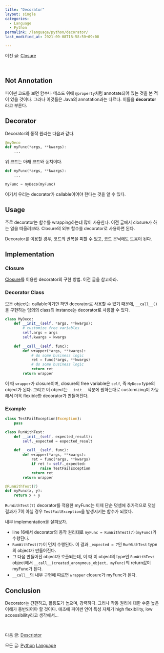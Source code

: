 ```yaml
---
title: "Decorator"
layout: single
categories:
  - Language
  - Python
permalink: /language/python/decorator/
last_modified_at: 2021-09-08T18:58:50+09:00

---
```


이전 글: [Closure](/language/python/closure/)

<br>

## Not Annotation

파이썬 코드를 보면 함수나 메소드 위에 `@property`처럼 annotate되어 있는 것을 본 적이 있을 것이다.
그러나 이것들은 Java의 annotation과는 다르다. 이들을 **decorator**라고 부른다.

## Decorator

Decorator의 동작 원리는 다음과 같다.

```python
@myDeco
def myFunc(*args, **kwargs):
    ...
```

위 코드는 아래 코드와 동치이다.

```python
def myFunc(*args, **kwargs):
    ...

myFunc = myDeco(myFunc)
```

여기서 우리는 decorator가 callable이어야 한다는 것을 알 수 있다.

## Usage

주로 decorator는 함수를 wrapping하는데 많이 사용한다. 이전 글에서 closure가 하는 일을 떠올려보라. Closure의 외부 함수를 decorator로 사용하면 된다.

Decorator를 이용할 경우, 코드의 반복을 피할 수 있고, 코드 은닉에도 도움이 된다.

## Implementation

### Closure

[Closure](/language/python/closure/)를 이용한 decorator의 구현 방법. 이전 글을 참고하라.

### Decorator Class

모든 object는 callable이기만 하면 decorator로 사용할 수 있기 때문에, `__call__()`을 구현하는 임의의 class의 instance는 decorator로 사용할 수 있다.

```python
class MyDeco:
    def __init__(self, *args, **kwargs):
        # customize free variables
        self.args = args
        self.kwargs = kwargs
    
    def __call__(self, func):
        def wrapper(*args, **kwargs):
            # do some business logic
            ret = func(*args, **kwargs)
            # do some business logic
            return ret
        return wrapper
```

이 때 `wrapper`가 closure이며, closure의 free variable은 `self`, 즉 `MyDeco` type의 object가 된다. 그리고 이 object는 `__init__` 덕분에 원하는대로 customizing이 가능해서 더욱 flexible한 decorator가 만들어진다.

### Example

```python
class TestFailException(Exception):
    pass

class RunWithTest:
    def __init__(self, expected_result):
        self._expected = expected_result
    
    def __call__(self, func):
        def wrapper(*args, **kwargs):
            ret = func(*args, **kwargs)
            if ret != self._expected:
                raise TestFailException
            return ret
        return wrapper

@RunWithTest(7)
def myFunc(x, y):
    return x + y
```

`RunWithTest(7)` decorator를 적용한 myFunc는 이제 단순 덧셈에 추가적으로
덧셈 결과가 7이 아닐 경우 `TestFailException`을 발생시키는 함수가 되었다.

내부 implementation을 살펴보자.

- line 16에서 decorator의 동작 원리대로 `myFunc = RunWithTest(7)(myFunc)`가 수행된다.
- `RunWithTest(7)`이 먼저 수행된다. 이 결과 `_expected = 7`인 `RunWithTest` type의 object가 만들어진다.
- 그 다음 만들어진 object가 호출되는데, 이 때 이 object의 type인 `RunWithTest` object에서 `__call__(created_anonymous_object, myFunc)`의 return값이 myFunc가 된다.
- `__call__`의 내부 구현에 따르면 `wrapper` closure가 myFunc가 된다.

## Conclusion

Decorator는 간편하고, 활용도가 높으며, 강력하다. 그러나 작동 원리에 대한 수준 높은 이해가 동반되어야 할 것이다.
애초에 파이썬 언어 특성 자체가 high flexibility, low accessibility라고 생각해서...

<br>

다음 글: [Descriptor](/language/python/descriptor/)

모든 글: [Python](/language/python/) [Language](/language/)
